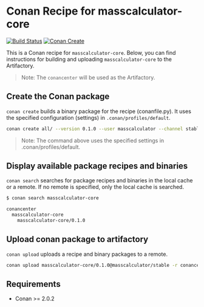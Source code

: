 # Conan Recipe for masscalculator-core

[![Build Status](https://jenkins.mergimhalimi.com/buildStatus/icon?job=conan-masscalculator-core%2Fmaster)](https://jenkins.mergimhalimi.com/job/conan-masscalculator-core/job/master/)
[![Conan Create](https://github.com/MassCalculator/conan-masscalculator-core/actions/workflows/conan-create.yml/badge.svg?branch=master)](https://github.com/MassCalculator/conan-masscalculator-core/actions/workflows/conan-create.yml)

This is a Conan recipe for `masscalculator-core`. Below, you can find instructions for building and uploading `masscalculator-core` to the Artifactory.

> Note: The `conancenter` will be used as the Artifactory.

## Create the Conan package

`conan create` builds a binary package for the recipe (conanfile.py). It uses the specified configuration (settings) in `.conan/profiles/default`.

```bash
conan create all/ --version 0.1.0 --user masscalculator --channel stable --build missing
```

> Note: The command above uses the specified settings in .conan/profiles/default.

## Display available package recipes and binaries

`conan search` searches for package recipes and binaries in the local cache or a remote. If no remote is specified, only the local cache is searched.

```bash
$ conan search masscalculator-core

conancenter
  masscalculator-core
    masscalculator-core/0.1.0
```

## Upload conan package to artifactory

`conan upload` uploads a recipe and binary packages to a remote.

```bash
conan upload masscalculator-core/0.1.0@masscalculator/stable -r conancenter
```

## Requirements

- Conan >= 2.0.2
